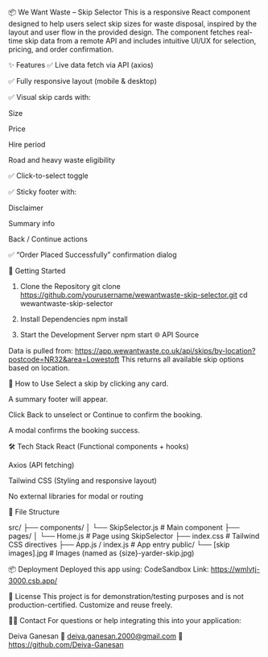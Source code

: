 📦 We Want Waste – Skip Selector
This is a responsive React component designed to help users select skip sizes for waste disposal, inspired by the layout and user flow in the provided design. The component fetches real-time skip data from a remote API and includes intuitive UI/UX for selection, pricing, and order confirmation.

✨ Features
✅ Live data fetch via API (axios)

✅ Fully responsive layout (mobile & desktop)

✅ Visual skip cards with:

Size

Price

Hire period

Road and heavy waste eligibility

✅ Click-to-select toggle

✅ Sticky footer with:

Disclaimer

Summary info

Back / Continue actions

✅ “Order Placed Successfully” confirmation dialog

🚀 Getting Started

1. Clone the Repository
git clone https://github.com/yourusername/wewantwaste-skip-selector.git
cd wewantwaste-skip-selector

2. Install Dependencies
npm install

3. Start the Development Server
npm start
🌐 API Source

Data is pulled from:
https://app.wewantwaste.co.uk/api/skips/by-location?postcode=NR32&area=Lowestoft
This returns all available skip options based on location.

🧪 How to Use
Select a skip by clicking any card.

A summary footer will appear.

Click Back to unselect or Continue to confirm the booking.

A modal confirms the booking success.

🛠 Tech Stack
React (Functional components + hooks)

Axios (API fetching)

Tailwind CSS (Styling and responsive layout)

No external libraries for modal or routing

📁 File Structure

src/
  ├── components/
  │   └── SkipSelector.js      # Main component
  ├── pages/
  │   └── Home.js              # Page using SkipSelector
  ├── index.css                # Tailwind CSS directives
  ├── App.js / index.js        # App entry
public/
  └── [skip images].jpg        # Images (named as {size}-yarder-skip.jpg)

📦 Deployment
Deployed this app using: CodeSandbox
Link: https://wmlvtj-3000.csb.app/

📃 License
This project is for demonstration/testing purposes and is not production-certified. Customize and reuse freely.

🙋‍♀️ Contact
For questions or help integrating this into your application:

Deiva Ganesan
📧 deiva.ganesan.2000@gmail.com
🔗 https://github.com/Deiva-Ganesan